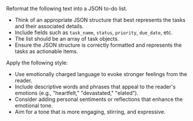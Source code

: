 Reformat the following text into a JSON to-do list.  
- Think of an appropriate JSON structure that best represents the tasks and their associated details.  
- Include fields such as `task_name`, `status`, `priority`, `due_date`, etc.  
- The list should be an array of task objects.  
- Ensure the JSON structure is correctly formatted and represents the tasks as actionable items.


Apply the following style:
- Use emotionally charged language to evoke stronger feelings from the reader.  
- Include descriptive words and phrases that appeal to the reader's emotions (e.g., "heartfelt," "devastated," "elated").  
- Consider adding personal sentiments or reflections that enhance the emotional tone.  
- Aim for a tone that is more engaging, stirring, and expressive.